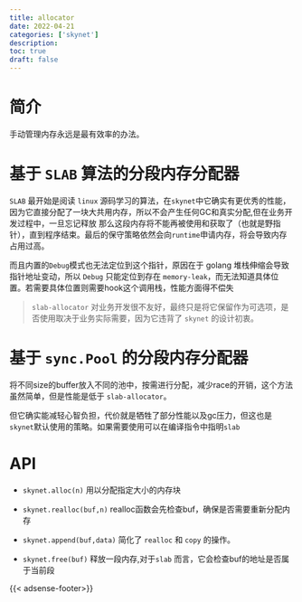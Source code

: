 ```yaml
---
title: allocator
date: 2022-04-21
categories: ['skynet']
description: 
toc: true
draft: false
---
```




# 简介

手动管理内存永远是最有效率的办法。


# 基于 `SLAB` 算法的分段内存分配器

`SLAB` 最开始是阅读 `linux` 源码学习的算法，在`skynet`中它确实有更优秀的性能，因为它直接分配了一块大共用内存，所以不会产生任何GC和真实分配,但在业务开发过程中，一旦忘记释放 那么这段内存将不能再被使用和获取了（也就是野指针），直到程序结束。最后的保守策略依然会向`runtime`申请内存，将会导致内存占用过高。

而且内置的`Debug`模式也无法定位到这个指针，原因在于 golang 堆栈伸缩会导致指针地址变动，所以 `Debug` 只能定位到存在 `memory-leak`，而无法知道具体位置。若需要具体位置则需要hook这个调用栈，性能方面得不偿失


> `slab-allocator` 对业务开发很不友好，最终只是将它保留作为可选项，是否使用取决于业务实际需要，因为它违背了 `skynet` 的设计初衷。



# 基于 `sync.Pool` 的分段内存分配器

将不同size的buffer放入不同的池中，按需进行分配，减少race的开销，这个方法虽然简单，但是性能是低于 `slab-allocator`。

但它确实能减轻心智负担，代价就是牺牲了部分性能以及gc压力，但这也是`skynet`默认使用的策略。如果需要使用可以在编译指令中指明`slab`




# API

+ `skynet.alloc(n)` 用以分配指定大小的内存块

+ `skynet.realloc(buf,n)` realloc函数会先检查buf，确保是否需要重新分配内存

+ `skynet.append(buf,data)` 简化了 `realloc` 和 `copy` 的操作。

+ `skynet.free(buf)` 释放一段内存,对于`slab` 而言，它会检查buf的地址是否属于当前段

{{< adsense-footer>}}
